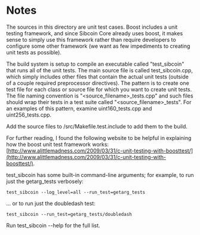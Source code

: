 # Notes
The sources in this directory are unit test cases.  Boost includes a
unit testing framework, and since Sibcoin Core already uses boost, it makes
sense to simply use this framework rather than require developers to
configure some other framework (we want as few impediments to creating
unit tests as possible).

The build system is setup to compile an executable called "test_sibcoin"
that runs all of the unit tests.  The main source file is called
test_sibcoin.cpp, which simply includes other files that contain the
actual unit tests (outside of a couple required preprocessor
directives).  The pattern is to create one test file for each class or
source file for which you want to create unit tests.  The file naming
convention is "<source_filename>_tests.cpp" and such files should wrap
their tests in a test suite called "<source_filename>_tests".  For an
examples of this pattern, examine uint160_tests.cpp and
uint256_tests.cpp.

Add the source files to /src/Makefile.test.include to add them to the build.

For further reading, I found the following website to be helpful in
explaining how the boost unit test framework works:
[http://www.alittlemadness.com/2009/03/31/c-unit-testing-with-boosttest/](http://www.alittlemadness.com/2009/03/31/c-unit-testing-with-boosttest/).

test_sibcoin has some built-in command-line arguments; for
example, to run just the getarg_tests verbosely:

    test_sibcoin --log_level=all --run_test=getarg_tests

... or to run just the doubledash test:

    test_sibcoin --run_test=getarg_tests/doubledash

Run  test_sibcoin --help   for the full list.

